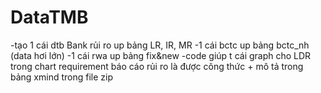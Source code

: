 # DataTMB
-tạo 1 cái dtb Bank rủi ro up bảng LR, IR, MR
-1 cái bctc up bảng bctc_nh (data hơi lớn)
-1 cái rwa up bảng fix&new
-code giúp t cái graph cho LDR trong chart requirement báo cáo rủi ro là được
công thức + mô tả trong bảng xmind trong file zip 
